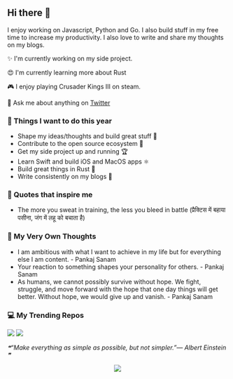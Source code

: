 ## Hi there 👋

I enjoy working on Javascript, Python and Go. I also build stuff in my free time to increase my productivity. I also love to write and share my thoughts on my blogs.

✨ I'm currently working on my side project.

😍 I'm currently learning more about Rust

🎮 I enjoy playing Crusader Kings III on steam.

🐤 Ask me about anything on [Twitter](https://twitter.com/pankajsanam)

### 🎯 Things I want to do this year

- Shape my ideas/thoughts and build great stuff 🎨
- Contribute to the open source ecosystem 🎉
- Get my side project up and running 🏆
- Learn Swift and build iOS and MacOS apps ⚛
- Build great things in Rust 🎯
- Write consistently on my blogs 📝

### 🗿 Quotes that inspire me

- The more you sweat in training, the less you bleed in battle (प्रैक्टिस में बहाया पसीना, जंग में लहू को बचाता है)

### 🗿 My Very Own Thoughts

- I am ambitious with what I want to achieve in my life but for everything else I am content. - Pankaj Sanam
- Your reaction to something shapes your personality for others. - Pankaj Sanam
- As humans, we cannot possibly survive without hope. We fight, struggle, and move forward with the hope that one day things will get better. Without hope, we would give up and vanish. - Pankaj Sanam

### 💻 My Trending Repos

![](https://github-readme-stats.vercel.app/api/pin/?username=antick&repo=mojo&bg_color=45,ac3cad,2ea9ab&title_color=fff&text_color=fff)
![](https://github-readme-stats.vercel.app/api/pin/?username=antick&repo=mint-kit&bg_color=45,fc00ff,00dbde&title_color=fff&text_color=fff)

<!--STARTS_HERE_QUOTE_README-->
<i>❝“Make everything as simple as possible, but not simpler.”— Albert Einstein   ❞</i>
<!--ENDS_HERE_QUOTE_README-->

<p align='center'><img src='https://visitor-badge.laobi.icu/badge?page_id=antick'></p>
